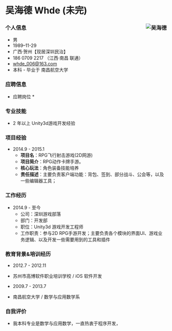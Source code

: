 # 吴海德 Whde (未完)

### 个人信息<img src="" alt="吴海德" align="right">

- 男
- 1989–11-29
- 广西·贺州【现居深圳民治】
- 186 0709 2217  （江西·南昌 联通）
- whde_006@163.com
- 本科 - 毕业于 南昌航空大学

### 应聘信息

- 应聘岗位
	* 


### 专业技能

- 2 年以上 Unity3d游戏开发经验

### 项目经验

-  2014.9 - 2015.1
 	* **项目名**：RPG飞行射击游戏(2D网游)
 	* **项目简介**：RPG动作卡牌手游。
 	* **核心玩法**：角色装备技能培养
 	* **责任描述**：主要负责客户端功能：背包、签到、部分战斗、公会等，以及一些编辑器工具；

### 工作经历

- 2014.9 - 至今
	- 公司：深圳游戏部落
	- 部门：开发部
	- 职位：Unity3d 游戏开发工程师
	- 工作职责：参与2D RPG手游开发；主要负责各个模块的界面UI、游戏业务逻辑、以及开发一些需要用到的工具和插件

### 教育背景&培训经历

- 2012.7 - 2012.11
 * 苏州市高博软件职业培训学校 / iOS 软件开发
- 2009.7 - 2013.7
 * 南昌航空大学 / 数学与应用数学系 

### 自我评价
- 我本科专业是数学与应用数学，一直热衷于程序开发，
